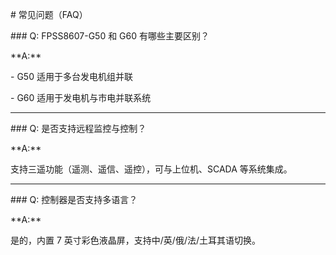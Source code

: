 \# 常见问题（FAQ）



\### Q: FPSS8607-G50 和 G60 有哪些主要区别？



\*\*A:\*\*  

\- G50 适用于多台发电机组并联  

\- G60 适用于发电机与市电并联系统  



---



\### Q: 是否支持远程监控与控制？



\*\*A:\*\*  

支持三遥功能（遥测、遥信、遥控），可与上位机、SCADA 等系统集成。



---



\### Q: 控制器是否支持多语言？



\*\*A:\*\*  

是的，内置 7 英寸彩色液晶屏，支持中/英/俄/法/土耳其语切换。



